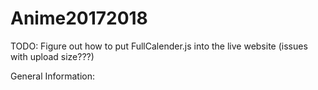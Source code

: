 # Anime20172018

TODO:
Figure out how to put FullCalender.js into the live website (issues with upload size???)

General Information:
